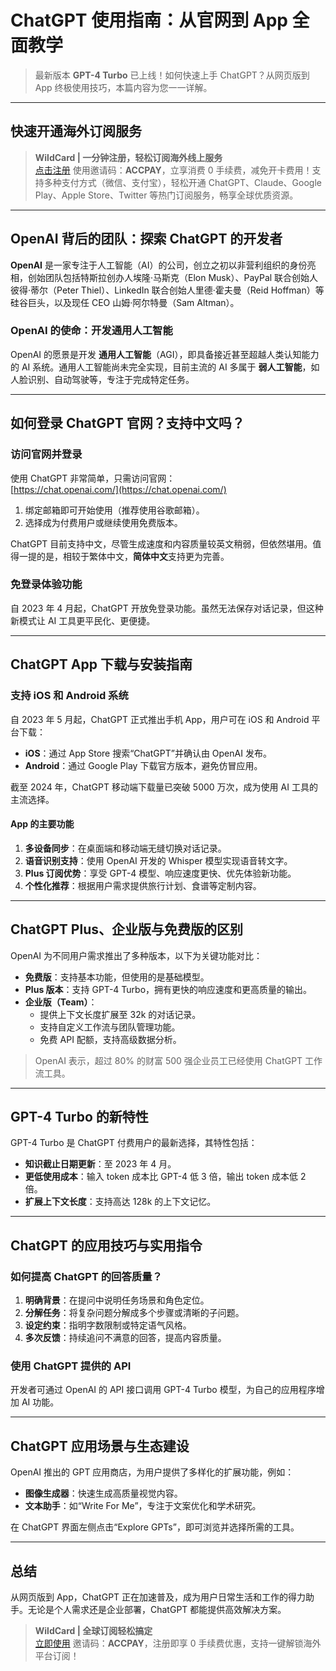 # ChatGPT 使用指南：从官网到 App 全面教学

> 最新版本 **GPT-4 Turbo** 已上线！如何快速上手 ChatGPT？从网页版到 App 终极使用技巧，本篇内容为您一一详解。

---

## 快速开通海外订阅服务

> **WildCard | 一分钟注册，轻松订阅海外线上服务**  
> [点击注册](https://bit.ly/bewildcard) 使用邀请码：**ACCPAY**，立享消费 0 手续费，减免开卡费用！支持多种支付方式（微信、支付宝），轻松开通 ChatGPT、Claude、Google Play、Apple Store、Twitter 等热门订阅服务，畅享全球优质资源。

---

## OpenAI 背后的团队：探索 ChatGPT 的开发者

**OpenAI** 是一家专注于人工智能（AI）的公司，创立之初以非营利组织的身份亮相，创始团队包括特斯拉创办人埃隆·马斯克（Elon Musk）、PayPal 联合创始人彼得·蒂尔（Peter Thiel）、LinkedIn 联合创始人里德·霍夫曼（Reid Hoffman）等硅谷巨头，以及现任 CEO 山姆·阿尔特曼（Sam Altman）。

### OpenAI 的使命：开发通用人工智能

OpenAI 的愿景是开发 **通用人工智能**（AGI），即具备接近甚至超越人类认知能力的 AI 系统。通用人工智能尚未完全实现，目前主流的 AI 多属于 **弱人工智能**，如人脸识别、自动驾驶等，专注于完成特定任务。

---

## 如何登录 ChatGPT 官网？支持中文吗？

### 访问官网并登录

使用 ChatGPT 非常简单，只需访问官网：  
[https://chat.openai.com/](https://chat.openai.com/)  
1. 绑定邮箱即可开始使用（推荐使用谷歌邮箱）。  
2. 选择成为付费用户或继续使用免费版本。

ChatGPT 目前支持中文，尽管生成速度和内容质量较英文稍弱，但依然堪用。值得一提的是，相较于繁体中文，**简体中文**支持更为完善。

### 免登录体验功能

自 2023 年 4 月起，ChatGPT 开放免登录功能。虽然无法保存对话记录，但这种新模式让 AI 工具更平民化、更便捷。

---

## ChatGPT App 下载与安装指南

### 支持 iOS 和 Android 系统

自 2023 年 5 月起，ChatGPT 正式推出手机 App，用户可在 iOS 和 Android 平台下载：  
- **iOS**：通过 App Store 搜索“ChatGPT”并确认由 OpenAI 发布。  
- **Android**：通过 Google Play 下载官方版本，避免仿冒应用。

截至 2024 年，ChatGPT 移动端下载量已突破 5000 万次，成为使用 AI 工具的主流选择。

#### App 的主要功能

1. **多设备同步**：在桌面端和移动端无缝切换对话记录。  
2. **语音识别支持**：使用 OpenAI 开发的 Whisper 模型实现语音转文字。  
3. **Plus 订阅优势**：享受 GPT-4 模型、响应速度更快、优先体验新功能。  
4. **个性化推荐**：根据用户需求提供旅行计划、食谱等定制内容。

---

## ChatGPT Plus、企业版与免费版的区别

OpenAI 为不同用户需求推出了多种版本，以下为关键功能对比：

- **免费版**：支持基本功能，但使用的是基础模型。  
- **Plus 版本**：支持 GPT-4 Turbo，拥有更快的响应速度和更高质量的输出。  
- **企业版（Team）**：
  - 提供上下文长度扩展至 32k 的对话记录。
  - 支持自定义工作流与团队管理功能。
  - 免费 API 配额，支持高级数据分析。

> OpenAI 表示，超过 80% 的财富 500 强企业员工已经使用 ChatGPT 工作流工具。

---

## GPT-4 Turbo 的新特性

GPT-4 Turbo 是 ChatGPT 付费用户的最新选择，其特性包括：  
- **知识截止日期更新**：至 2023 年 4 月。  
- **更低使用成本**：输入 token 成本比 GPT-4 低 3 倍，输出 token 成本低 2 倍。  
- **扩展上下文长度**：支持高达 128k 的上下文记忆。

---

## ChatGPT 的应用技巧与实用指令

### 如何提高 ChatGPT 的回答质量？

1. **明确背景**：在提问中说明任务场景和角色定位。  
2. **分解任务**：将复杂问题分解成多个步骤或清晰的子问题。  
3. **设定约束**：指明字数限制或特定语气风格。  
4. **多次反馈**：持续追问不满意的回答，提高内容质量。

### 使用 ChatGPT 提供的 API

开发者可通过 OpenAI 的 API 接口调用 GPT-4 Turbo 模型，为自己的应用程序增加 AI 功能。

---

## ChatGPT 应用场景与生态建设

OpenAI 推出的 GPT 应用商店，为用户提供了多样化的扩展功能，例如：  
- **图像生成器**：快速生成高质量视觉内容。  
- **文本助手**：如“Write For Me”，专注于文案优化和学术研究。

在 ChatGPT 界面左侧点击“Explore GPTs”，即可浏览并选择所需的工具。

---

## 总结

从网页版到 App，ChatGPT 正在加速普及，成为用户日常生活和工作的得力助手。无论是个人需求还是企业部署，ChatGPT 都能提供高效解决方案。

> **WildCard | 全球订阅轻松搞定**  
> [立即使用](https://bit.ly/bewildcard) 邀请码：**ACCPAY**，注册即享 0 手续费优惠，支持一键解锁海外平台订阅！  
